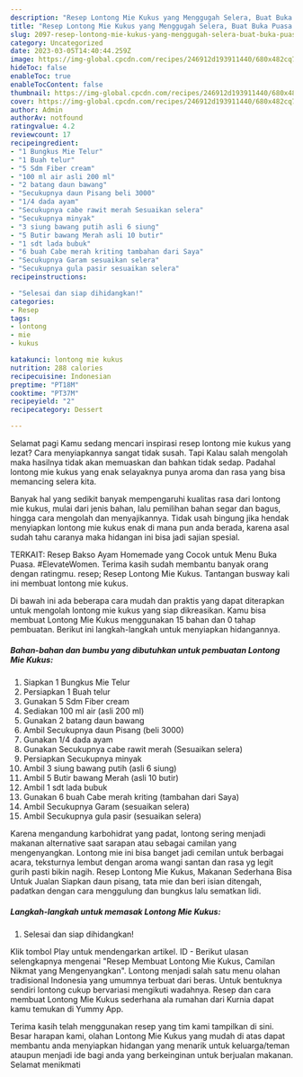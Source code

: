 ```yaml
---
description: "Resep Lontong Mie Kukus yang Menggugah Selera, Buat Buka Puasa Bisa Manjain Lidah"
title: "Resep Lontong Mie Kukus yang Menggugah Selera, Buat Buka Puasa Bisa Manjain Lidah"
slug: 2097-resep-lontong-mie-kukus-yang-menggugah-selera-buat-buka-puasa-bisa-manjain-lidah
category: Uncategorized
date: 2023-03-05T14:40:44.259Z
image: https://img-global.cpcdn.com/recipes/246912d193911440/680x482cq70/lontong-mie-kukus-foto-resep-utama.jpg
hideToc: false
enableToc: true
enableTocContent: false
thumbnail: https://img-global.cpcdn.com/recipes/246912d193911440/680x482cq70/lontong-mie-kukus-foto-resep-utama.jpg
cover: https://img-global.cpcdn.com/recipes/246912d193911440/680x482cq70/lontong-mie-kukus-foto-resep-utama.jpg
author: Admin
authorAv: notfound
ratingvalue: 4.2
reviewcount: 17
recipeingredient:
- "1 Bungkus Mie Telur"
- "1 Buah telur"
- "5 Sdm Fiber cream"
- "100 ml air asli 200 ml"
- "2 batang daun bawang"
- "Secukupnya daun Pisang beli 3000"
- "1/4 dada ayam"
- "Secukupnya cabe rawit merah Sesuaikan selera"
- "Secukupnya minyak"
- "3 siung bawang putih asli 6 siung"
- "5 Butir bawang Merah asli 10 butir"
- "1 sdt lada bubuk"
- "6 buah Cabe merah kriting tambahan dari Saya"
- "Secukupnya Garam sesuaikan selera"
- "Secukupnya gula pasir sesuaikan selera"
recipeinstructions:

- "Selesai dan siap dihidangkan!"
categories:
- Resep
tags:
- lontong
- mie
- kukus

katakunci: lontong mie kukus 
nutrition: 288 calories
recipecuisine: Indonesian
preptime: "PT18M"
cooktime: "PT37M"
recipeyield: "2"
recipecategory: Dessert

---
```



Selamat pagi Kamu sedang mencari inspirasi resep lontong mie kukus yang lezat? Cara menyiapkannya sangat tidak susah. Tapi Kalau salah mengolah maka hasilnya tidak akan memuaskan dan bahkan tidak sedap. Padahal lontong mie kukus yang enak selayaknya punya aroma dan rasa yang bisa memancing selera kita.


Banyak hal yang sedikit banyak mempengaruhi kualitas rasa dari lontong mie kukus, mulai dari jenis bahan, lalu pemilihan bahan segar dan bagus, hingga cara mengolah dan menyajikannya. Tidak usah bingung jika hendak menyiapkan lontong mie kukus enak di mana pun anda berada, karena asal sudah tahu caranya maka hidangan ini bisa jadi sajian spesial.

TERKAIT: Resep Bakso Ayam Homemade yang Cocok untuk Menu Buka Puasa. #ElevateWomen. Terima kasih sudah membantu banyak orang dengan ratingmu. resep; Resep Lontong Mie Kukus. Tantangan busway kali ini membuat lontong mie kukus.


Di bawah ini ada beberapa cara mudah dan praktis yang dapat diterapkan untuk mengolah lontong mie kukus yang siap dikreasikan. Kamu bisa membuat Lontong Mie Kukus menggunakan 15 bahan dan 0 tahap pembuatan. Berikut ini langkah-langkah untuk menyiapkan hidangannya.

<!--inarticleads1-->

##### Bahan-bahan dan bumbu yang dibutuhkan untuk pembuatan Lontong Mie Kukus:

1. Siapkan 1 Bungkus Mie Telur
1. Persiapkan 1 Buah telur
1. Gunakan 5 Sdm Fiber cream
1. Sediakan 100 ml air (asli 200 ml)
1. Gunakan 2 batang daun bawang
1. Ambil Secukupnya daun Pisang (beli 3000)
1. Gunakan 1/4 dada ayam
1. Gunakan Secukupnya cabe rawit merah (Sesuaikan selera)
1. Persiapkan Secukupnya minyak
1. Ambil 3 siung bawang putih (asli 6 siung)
1. Ambil 5 Butir bawang Merah (asli 10 butir)
1. Ambil 1 sdt lada bubuk
1. Gunakan 6 buah Cabe merah kriting (tambahan dari Saya)
1. Ambil Secukupnya Garam (sesuaikan selera)
1. Ambil Secukupnya gula pasir (sesuaikan selera)


Karena mengandung karbohidrat yang padat, lontong sering menjadi makanan alternative saat sarapan atau sebagai camilan yang mengenyangkan. Lontong mie ini bisa banget jadi cemilan untuk berbagai acara, teksturnya lembut dengan aroma wangi santan dan rasa yg legit gurih pasti bikin nagih. Resep Lontong Mie Kukus, Makanan Sederhana Bisa Untuk Jualan Siapkan daun pisang, tata mie dan beri isian ditengah, padatkan dengan cara menggulung dan bungkus lalu sematkan lidi. 

<!--inarticleads2-->

##### Langkah-langkah untuk memasak Lontong Mie Kukus:


1. Selesai dan siap dihidangkan!

Klik tombol Play untuk mendengarkan artikel. ID - Berikut ulasan selengkapnya mengenai &#34;Resep Membuat Lontong Mie Kukus, Camilan Nikmat yang Mengenyangkan&#34;. Lontong menjadi salah satu menu olahan tradisional Indonesia yang umumnya terbuat dari beras. Untuk bentuknya sendiri lontong cukup bervariasi mengikuti wadahnya. Resep dan cara membuat Lontong Mie Kukus sederhana ala rumahan dari Kurnia dapat kamu temukan di Yummy App. 

Terima kasih telah menggunakan resep yang tim kami tampilkan di sini. Besar harapan kami, olahan Lontong Mie Kukus yang mudah di atas dapat membantu anda menyiapkan hidangan yang menarik untuk keluarga/teman ataupun menjadi ide bagi anda yang berkeinginan untuk berjualan makanan. Selamat menikmati

